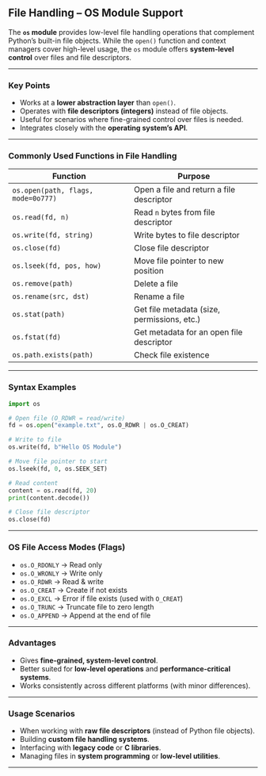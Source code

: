## File Handling – OS Module Support

The **`os` module** provides low-level file handling operations that complement Python’s built-in file objects. While the `open()` function and context managers cover high-level usage, the `os` module offers **system-level control** over files and file descriptors.

---

### Key Points

* Works at a **lower abstraction layer** than `open()`.
* Operates with **file descriptors (integers)** instead of file objects.
* Useful for scenarios where fine-grained control over files is needed.
* Integrates closely with the **operating system’s API**.

---

### Commonly Used Functions in File Handling

| Function                           | Purpose                                     |
| ---------------------------------- | ------------------------------------------- |
| `os.open(path, flags, mode=0o777)` | Open a file and return a file descriptor    |
| `os.read(fd, n)`                   | Read `n` bytes from file descriptor         |
| `os.write(fd, string)`             | Write bytes to file descriptor              |
| `os.close(fd)`                     | Close file descriptor                       |
| `os.lseek(fd, pos, how)`           | Move file pointer to new position           |
| `os.remove(path)`                  | Delete a file                               |
| `os.rename(src, dst)`              | Rename a file                               |
| `os.stat(path)`                    | Get file metadata (size, permissions, etc.) |
| `os.fstat(fd)`                     | Get metadata for an open file descriptor    |
| `os.path.exists(path)`             | Check file existence                        |

---

### Syntax Examples

```python
import os

# Open file (O_RDWR = read/write)
fd = os.open("example.txt", os.O_RDWR | os.O_CREAT)

# Write to file
os.write(fd, b"Hello OS Module")

# Move file pointer to start
os.lseek(fd, 0, os.SEEK_SET)

# Read content
content = os.read(fd, 20)
print(content.decode())

# Close file descriptor
os.close(fd)
```

---

### OS File Access Modes (Flags)

* `os.O_RDONLY` → Read only
* `os.O_WRONLY` → Write only
* `os.O_RDWR` → Read & write
* `os.O_CREAT` → Create if not exists
* `os.O_EXCL` → Error if file exists (used with `O_CREAT`)
* `os.O_TRUNC` → Truncate file to zero length
* `os.O_APPEND` → Append at the end of file

---

### Advantages

* Gives **fine-grained, system-level control**.
* Better suited for **low-level operations** and **performance-critical systems**.
* Works consistently across different platforms (with minor differences).

---

### Usage Scenarios

* When working with **raw file descriptors** (instead of Python file objects).
* Building **custom file handling systems**.
* Interfacing with **legacy code** or **C libraries**.
* Managing files in **system programming** or **low-level utilities**.

---
